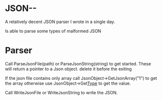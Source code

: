 # JSON--

A relatively decent JSON parser I wrote in a single day.

Is able to parse some types of malformed JSON

# Parser

Call ParseJsonFile(path) or ParseJsonString(string) to get started. These will return a pointer to a Json object. delete it before the exiting

If the json file contains only array call JsonObject->GetJsonArray("1") to get the array otherwise use JsonObject->Get[Type](name) to get the value.

Call WriteJsonFile or WriteJsonString to write the JSON.

